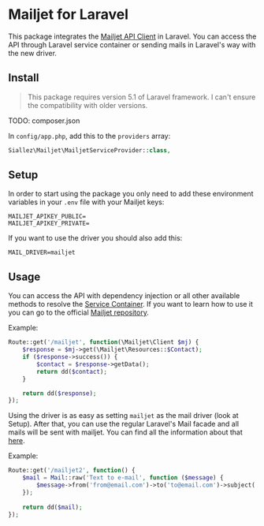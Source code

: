 # Mailjet for Laravel
This package integrates the [Mailjet API Client](https://github.com/mailjet/mailjet-apiv3-php) in Laravel.
You can access the API through Laravel service container or sending mails in Laravel's way with the new driver.

## Install
> This package requires version 5.1 of Laravel framework. I can't ensure the compatibility with older versions.

TODO: composer.json

In `config/app.php`, add this to the `providers` array:
```php
Siallez\Mailjet\MailjetServiceProvider::class,
```

## Setup
In order to start using the package you only need to add these environment variables in your `.env` file with your Mailjet keys:
```
MAILJET_APIKEY_PUBLIC=
MAILJET_APIKEY_PRIVATE=
```

If you want to use the driver you should also add this:
```
MAIL_DRIVER=mailjet
```

## Usage
You can access the API with dependency injection or all other available methods to resolve the [Service Container](http://laravel.com/docs/5.1/container#resolving). If you want to learn how to use it you can go to the official [Mailjet repository](https://github.com/mailjet/mailjet-apiv3-php).

Example:
``` php
Route::get('/mailjet', function(\Mailjet\Client $mj) {
    $response = $mj->get(\Mailjet\Resources::$Contact);
    if ($response->success()) {
        $contact = $response->getData();
        return dd($contact);
    }

    return dd($response);
});
```

Using the driver is as easy as setting `mailjet` as the mail driver (look at Setup). After that, you can use the regular Laravel's Mail facade and all mails will be sent with mailjet. You can find all the information about that [here](http://laravel.com/docs/5.1/mail).

Example:
``` php
Route::get('/mailjet2', function() {
    $mail = Mail::raw('Text to e-mail', function ($message) {
        $message->from('from@email.com')->to('to@email.com')->subject('Testing mailjet');
    });
    
    return dd($mail);
});
```

